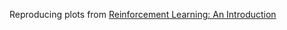 Reproducing plots from [Reinforcement Learning: An Introduction](http://incompleteideas.net/book/the-book.html)

